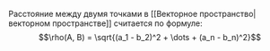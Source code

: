 
Расстояние между двумя точками в [[Векторное пространство|векторном пространстве]] считается по формуле:
$$\rho(A, B) = \sqrt{(a_1 - b_2)^2 + \dots + (a_n - b_n)^2}$$